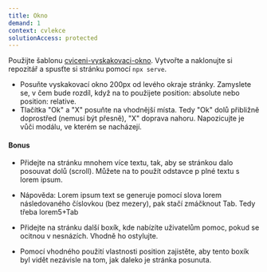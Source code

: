 ```yaml
---
title: Okno
demand: 1
context: cvlekce
solutionAccess: protected
---
```


Použijte šablonu [cviceni-vyskakovaci-okno](https://github.com/Czechitas-podklady-WEB/cviceni-vyskakovaci-okno).
Vytvořte a naklonujte si repozitář a spusťte si stránku pomocí `npx serve`.

- Posuňte vyskakovací okno 200px od levého okraje stránky. Zamyslete se, v čem bude rozdíl, když na to použijete position: absolute nebo position: relative.
- Tlačítka "Ok" a "X" posuňte na vhodnější místa.
  Tedy "Ok" dolů přibližně doprostřed (nemusí být přesně), "X" doprava nahoru.
  Napozicujte je vůči modálu, ve kterém se nacházejí.

#### Bonus

- Přidejte na stránku mnohem více textu, tak, aby se stránkou dalo posouvat dolů (scroll). Můžete na to použít odstavce p plné textu s lorem ipsum.
- Nápověda:
  Lorem ipsum text se generuje pomocí slova lorem následovaného číslovkou (bez mezery), pak stačí zmáčknout Tab.
  Tedy třeba lorem5+Tab

- Přidejte na stránku další boxík, kde nabízíte uživatelům pomoc, pokud se ocitnou v nesnázích. Vhodně ho ostylujte.
- Pomocí vhodného použití vlastnosti position zajistěte, aby tento boxík byl vidět nezávisle na tom, jak daleko je stránka posunuta.
